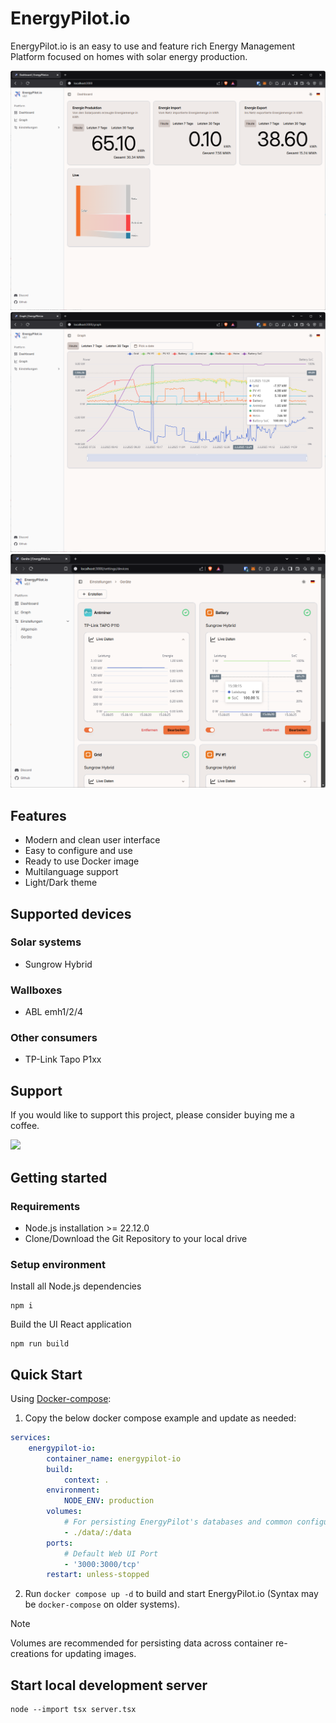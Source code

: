 # EnergyPilot.io

EnergyPilot.io is an easy to use and feature rich Energy Management Platform focused on homes with solar energy production.

![Screenshot](docs/screenshots/dashboard.png)
![Screenshot](docs/screenshots/live-data.png)
![Screenshot](docs/screenshots/settings-devices.png)

## Features

-   Modern and clean user interface
-   Easy to configure and use
-   Ready to use Docker image
-   Multilanguage support
-   Light/Dark theme

## Supported devices

### Solar systems

-   Sungrow Hybrid

### Wallboxes

-   ABL emh1/2/4

### Other consumers

-   TP-Link Tapo P1xx

## Support

If you would like to support this project, please consider buying me a coffee.

<a href="https://www.buymeacoffee.com/nekronomekron" target="_blank"><img src="https://img.buymeacoffee.com/button-api/?text=Buy me a coffee&emoji=&slug=nekronomekron&button_colour=FFDD00&font_colour=000000&font_family=Bree&outline_colour=000000&coffee_colour=ffffff" /></a>

## Getting started

### Requirements

-   Node.js installation >= 22.12.0
-   Clone/Download the Git Repository to your local drive

### Setup environment

Install all Node.js dependencies

```
npm i
```

Build the UI React application

```
npm run build
```

## Quick Start

Using [Docker-compose](https://docs.docker.com/compose/install/):

1. Copy the below docker compose example and update as needed:

```yml
services:
    energypilot-io:
        container_name: energypilot-io
        build:
            context: .
        environment:
            NODE_ENV: production
        volumes:
            # For persisting EnergyPilot's databases and common configuration
            - ./data/:/data
        ports:
            # Default Web UI Port
            - '3000:3000/tcp'
        restart: unless-stopped
```

2. Run `docker compose up -d` to build and start EnergyPilot.io (Syntax may be `docker-compose` on older systems).

> [!NOTE]
> Volumes are recommended for persisting data across container re-creations for updating images.

## Start local development server

```
node --import tsx server.tsx
```
